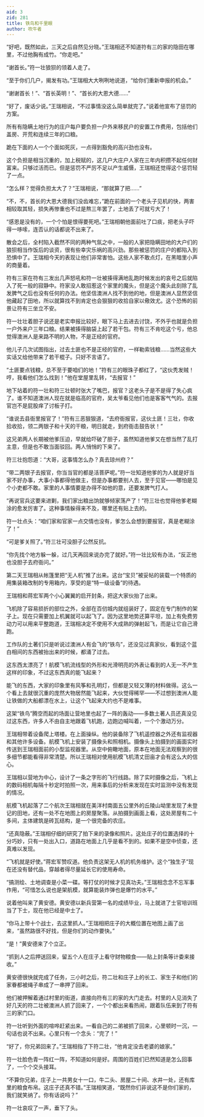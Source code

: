 ```yaml
---
aid: 3
zid: 281
title: 铁鸟和千里眼
author: 吹牛者
---
```


“好吧，既然如此，三天之后自然见分晓。”王瑞相还不知道符有三的家的隐田在哪里，不过他胸有成竹。“你走吧。”

“谢首长。”符一壮狼狈的领着人走了。

“至于你们几户，揭发有功。”王瑞相大大咧咧地说道，“给你们重新申报的机会。”

“谢谢首长！”、“首长英明！”、“首长的大恩大德……”

“好了，废话少说。”王瑞相说，“不过事情没这么简单就完了。”说着他宣布了惩罚的方案。

所有有隐瞒土地行为的庄户每户要负担一户外来移民户的安置工作费用，包括他们盖房、开荒和连续三年的口粮。

跪在下面的人一个个面如死灰，一点得到豁免的高兴劲也没有。

这个负担是相当沉重的，加上税赋的，这几户大庄户人家在三年内积攒不起任何财富来。只够过活而已。但是惩罚不严厉不足以产生威慑，王瑞相还觉得这个惩罚轻了一点。

“怎么样？觉得负担太大了？”王瑞相说，“那就算了把……”

“不，不，首长的大恩大德我们没齿难忘，”跪在前面的一个老头子见机的快，两害相较取其轻，损失再惨重也不过是熬三年罢了，土地丢了可就亏大了！

“感恩是没有的，一个个怕是恨得要死吧。”王瑞相朝他面前吐了口痰，把老头子吓得一哆嗦，连否认的话都说不出来了。

散会之后，全村陷入截然不同的两种气氛之中，一般的人家把隐瞒田地的大户们的狼狈相当作饭后的谈资，很有些幸灾乐祸的高兴劲。那些被惩罚的庄户的都陷入到恐惧中了。王瑞相今天的表现让他们非常害怕。这些人家不敢点灯，在黑暗里小声的商量着。

符有三家在符有三发出几声怒吼和符一壮被揍得满地乱跑时候发出的哀号之后就陷入了死一般的寂静中。符家没人敢招惹这个家里的魔头，但是这个魔头此刻除了乱发脾气之后也没有任何的办法。他坚信澳洲人找不到他的地，但是澳洲人显然坚信他藏起了田地，所以就算找不到肯定也会狠狠的收拾自家以儆效尤。这个恐怖的前景让符有三坐立不安。

符一壮壮着胆子说还是老实申报比较好，眼下马上去进去讨饶，不外乎也就是负担一户外来户三年口粮。结果被揍得脑袋上起了若干包。符有三不肯吃这个亏，他总觉得澳洲人是来路不明的人物，不是正经的官府。

他儿子几次试图指出，过去土匪也不是正经的官府，一样勒索钱粮……当然这些大实话又给他带来了若干棍子。只好不言语了。

“土匪要点钱粮，总不至于要咱们的地！”符有三的眼珠子都红了，“这伙秃发贼！哼，我看他们怎么找到！”他在堂屋里乱转，“去报官！”

地下站着的符一壮和符三壮顿时张大了嘴巴，报官？这老头子是不是得了失心疯了。谁不知道澳洲人现在就是临高的官府，吴太爷看见他们也是客客气气的。去报官岂不是屁股痒了讨板子打。

“谁说去县衙里报官了！”符有三恶狠狠道，“去府衙报官，这伙土匪！三壮，你收拾收拾，领二两银子和十天的干粮，明日就走，到府衙击鼓告状！”

这兄弟两人长期被他爹压迫，早就给吓破了胆子，虽然知道他爹又在想当然了乱打主意，但是也不敢当面驳回。两人悄悄的下来了。

符三壮抱怨道：“大哥，这事情怎么办？真去琼州府？”

“带二两银子去报官，你当当官的都是活菩萨呢。”符一壮知道他爹的为人就是好当家不好办事，大事小事都得他做主，但是办事都要别人去，至于见官——哪怕是见个小吏都不敢。家里的人事情要是办得不如他的意，还要发脾气打人。

“再说官兵这要来进剿，我们家出粮出饷就够倾家荡产了！”符三壮也觉得他爹老糊涂的愈发厉害了。这种事情躲得来不及，哪里还有贴上去的。

符一壮点头：“咱们家和官家一点交情也没有，爹怎么会想到要报官，真是老糊涂了！”

“可是爹关照了。”符三壮可没胆子公然反抗。

“你先找个地方躲一躲，过几天再回来说办完了就好。”符一壮比较有办法，“反正他也没胆子去府衙问。”

第二天王瑞相从帐篷里把“无人机”推了出来。这台“宝贝”被妥帖的装载一个特质的用集装箱改制的专用箱内，享受的是“特一级设备”的待遇。

王瑞相和蒋宏军两个小心翼翼的启开封条，把这大家伙抬了出来。

飞机除了容易损折的部位之外，全部在百仞城内就组装好了，固定在专门制作的架子上。现在只需要加上机翼就可以起飞了。因为这里地势还算平坦，加上有免费劳动力可以用来平整跑道，王瑞相决定不使用不大成熟的弹射起飞，而是让它自己滑跑。

工作队的土著们只是听说过澳洲人有会飞的“铁鸟”，还没见过真家伙，看到这个蓝白相间的东西被抬出来的时候，都涌了过去。

这东西太漂亮了！航模飞机流线型的外形和光滑明亮的外表让看到的人无一不产生这样的印象，不过这东西真的能飞起来？

能飞的东西，大家的印象里有风筝和孔明灯，但都是又轻又薄的材料做得。这么一个看上去就很沉重的庞然大物居然能飞起来，大伙觉得稀罕——不过想到澳洲人能让铁做的大船都漂在水上，让这个飞起来大约也不是难事。

这架“铁鸟”腾空而起的场面让营地里也起了一阵的轰动——多数土著人员还真没见过这东西，许多人不由自主地跟着飞机跑，边跑边喊叫着，一个个激动万分。

王瑞相带着设备爬上塔楼。在上面操纵。他的装备除了飞机遥控器之外还有监视器和其他许多设备。航模飞机上安装了摄像头和照相机。摄像头上拍摄到的画面实时传送到王瑞相面前的小型监视器里。从空中俯瞰地面，原本在地面无法观察到的很多细节都能看得非常清楚。所以王瑞相对使用航模飞机清丈田亩才会有这么大的信心。

王瑞相以营地为中心，设计了一条之字形的飞行线路。除了实时摄像之后，飞机上的数码相机每隔十秒定时拍照一次，用来事后的分析来发现在实时监测中没有发现的情况。

航模飞机起落了二个航次王瑞相就在美洋村南面五公里外的丘陵山坳里发现了未登记的田地，还有一处不在地图上的房屋聚落。从拍摄到画面上看，这处房屋有二十多间，主体建筑是砖瓦结构，是一个很完备的农庄。

“还真隐蔽。”王瑞相仔细的研究了拍下来的录像和照片。这处庄子的位置选择的十分巧妙，只有一处出入口，道路在地面上几乎是看不到的。如果不是空中侦查，还真难以发现。

“飞机就是好使。”蒋宏军赞叹道。他负责这架无人机的机务维护。这个“独生子”现在还没有替代品，穿越者得尽量延长它的使用寿命。

“搞测绘、土地调查是小菜一碟。等打仗的时候才见真功夫。”王瑞相念念不忘军事作用，“可惜怎么说也是架航模，就算能装炸弹也是爆竹的水平。”

说着他叫来了黄安德。黄安德以新兵营第一名的成绩毕业，马上就进了士官培训班当了下士，现在他已经是中士了。

“你马上带十个战士，去这里抓人。”王瑞相把庄子的大概位置在地图上画了出来，“虽然路很不好找，但是你们的动作要快。”

“是！”黄安德来了个立正。

“抓到人之后押送回来，留五个人在庄子上看守财物粮食——贴上封条等计委来接收。”

黄安德很快就完成了任务，三小时之后，符二壮和庄子上的长工、家生子和他们的家眷都被绳子串成了一串押了回来。

他们被押解着通过村里的街道，直接向符有三的家的大门走去。村里的人见消失了好几天的符二壮被澳洲人抓了回来了，一个个都出来看热闹，跟着队伍来到了符有三的家门口。

符一壮听到外面的喧哗赶紧出来。一看自己的二弟被抓了回来，心里顿时一沉，一句话也说不出来。心里只有一个念头：“完了！”

“好了，你兄弟回来了。”王瑞相指了下符二壮，“他肯定没去老婆的娘家。”

符一壮脸色青一阵红一阵，不知道如何是好。周围的百姓们已然知道是怎么回事了，一个个交头接耳。

“不算你兄弟，庄子上一共男女十一口，牛二头、房屋二十间、水井一处，还有库里的粮食布帛。这庄子还真不错。”王瑞相笑道，“既然你们非说这不是你们家的，我们就笑纳了。你有话说吗？”

符一壮哀叹了一声，垂下了头。
